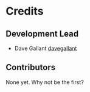 # Credits

## Development Lead

- Dave Gallant [davegallant](https://github.com/davegallant)

## Contributors

None yet. Why not be the first?
